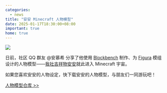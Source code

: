 ```yaml
---
categories:
  - news
title: "安安 Minecraft 人物模型"
date: 2025-01-17T18:30:00+08:00
important: true
home: true
---
```

![](/assets/news/anan-figura-avatar.png)

日前，社区 QQ 群友 @安慕希 分享了他使用 [Blockbench](https://www.blockbench.net/) 制作、为 [Figura](https://figuramc.org/) 模组设计的人物模型——[我社吉祥物安安](https://aosc.io/mascot)就此进入 Minecraft 宇宙。

如果您喜欢安安的人物设定，快下载安安的人物模型，与朋友们一同游玩吧！

[人物模型仓库 >> ](https://github.com/OvOla2/AnAn-Figura-avatar)
